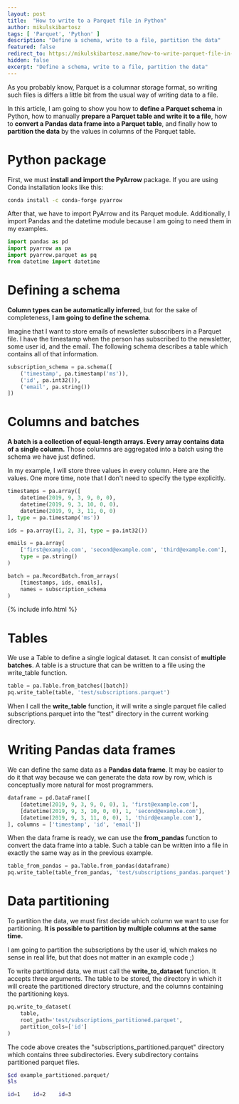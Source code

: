 ```yaml
---
layout: post
title:  "How to write to a Parquet file in Python"
author: mikulskibartosz
tags: [ 'Parquet', 'Python' ]
description: "Define a schema, write to a file, partition the data"
featured: false
redirect_to: https://mikulskibartosz.name/how-to-write-parquet-file-in-python
hidden: false
excerpt: "Define a schema, write to a file, partition the data"
---
```


As you probably know, Parquet is a columnar storage format, so writing such files is differs a little bit from the usual way of writing data to a file.

In this article, I am going to show you how to **define a Parquet schema** in Python, how to manually **prepare a Parquet table and write it to a file**, how to **convert a Pandas data frame into a Parquet table**, and finally how to **partition the data** by the values in columns of the Parquet table.

# Python package

First, we must **install and import the PyArrow** package. If you are using Conda installation looks like this:

```bash
conda install -c conda-forge pyarrow
```

After that, we have to import PyArrow and its Parquet module. Additionally, I import Pandas and the datetime module because I am going to need them in my examples.

```python
import pandas as pd
import pyarrow as pa
import pyarrow.parquet as pq
from datetime import datetime
```

# Defining a schema

**Column types can be automatically inferred**, but for the sake of completeness, **I am going to define the schema**.

Imagine that I want to store emails of newsletter subscribers in a Parquet file. I have the timestamp when the person has subscribed to the newsletter, some user id, and the email. The following schema describes a table which contains all of that information.

```python
subscription_schema = pa.schema([
    ('timestamp', pa.timestamp('ms')),
    ('id', pa.int32()),
    ('email', pa.string())
])
```

# Columns and batches

**A batch is a collection of equal-length arrays. Every array contains data of a single column.** Those columns are aggregated into a batch using the schema we have just defined.

In my example, I will store three values in every column. Here are the values. One more time, note that I don't need to specify the type explicitly.

```python
timestamps = pa.array([
    datetime(2019, 9, 3, 9, 0, 0),
    datetime(2019, 9, 3, 10, 0, 0),
    datetime(2019, 9, 3, 11, 0, 0)
], type = pa.timestamp('ms'))

ids = pa.array([1, 2, 3], type = pa.int32())

emails = pa.array(
    ['first@example.com', 'second@example.com', 'third@example.com'],
    type = pa.string()
)

batch = pa.RecordBatch.from_arrays(
    [timestamps, ids, emails],
    names = subscription_schema
)
```

{% include info.html %}

# Tables

We use a Table to define a single logical dataset. It can consist of **multiple batches**. A table is a structure that can be written to a file using the write_table function.

```python
table = pa.Table.from_batches([batch])
pq.write_table(table, 'test/subscriptions.parquet')
```

When I call the **write_table** function, it will write a single parquet file called subscriptions.parquet into the "test" directory in the current working directory.

# Writing Pandas data frames

We can define the same data as a **Pandas data frame**. It may be easier to do it that way because we can generate the data row by row, which is conceptually more natural for most programmers.

```python
dataframe = pd.DataFrame([
    [datetime(2019, 9, 3, 9, 0, 0), 1, 'first@example.com'],
    [datetime(2019, 9, 3, 10, 0, 0), 1, 'second@example.com'],
    [datetime(2019, 9, 3, 11, 0, 0), 1, 'third@example.com'],
], columns = ['timestamp', 'id', 'email'])
```

When the data frame is ready, we can use the **from_pandas** function to convert the data frame into a table. Such a table can be written into a file in exactly the same way as in the previous example.

```python
table_from_pandas = pa.Table.from_pandas(dataframe)
pq.write_table(table_from_pandas, 'test/subscriptions_pandas.parquet')
```

# Data partitioning

To partition the data, we must first decide which column we want to use for partitioning. **It is possible to partition by multiple columns at the same time.**

I am going to partition the subscriptions by the user id, which makes no sense in real life, but that does not matter in an example code ;)

To write partitioned data, we must call the **write_to_dataset** function. It accepts three arguments. The table to be stored, the directory in which it will create the partitioned directory structure, and the columns containing the partitioning keys.

```python
pq.write_to_dataset(
    table,
    root_path='test/subscriptions_partitioned.parquet',
    partition_cols=['id']
)
```

The code above creates the "subscriptions_partitioned.parquet" directory which contains three subdirectories. Every subdirectory contains partitioned parquet files.

```bash
$cd example_partitioned.parquet/
$ls

id=1	id=2	id=3
```
